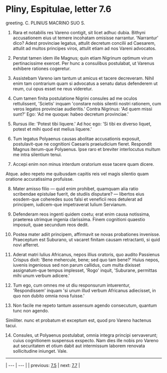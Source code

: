 # Pliny, Espitulae, letter 7.6

greeting. C. PLINIUS MACRINO SUO S.



1. Rara et notabilis res Vareno contigit, sit licet adhuc dubia. Bithyni accusationem eius ut temere incohatam omisisse narrantur. 'Narrantur' dico? Adest provinciae legatus, attulit decretum concilii ad Caesarem, attulit ad multos principes viros, attulit etiam ad nos Vareni advocatos.



2. Perstat tamen idem ille Magnus; quin etiam Nigrinum optimum virum pertinacissime exercet. Per hunc a consulibus postulabat, ut Varenus exhibere rationes cogeretur.



3. Assistebam Vareno iam tantum ut amicus et tacere decreveram. Nihil enim tam contrarium quam si advocatus a senatu datus defenderem ut reum, cui opus esset ne reus videretur.



4. Cum tamen finita postulatione Nigrini consules ad me oculos rettulissent, 'Scietis' inquam 'constare nobis silentii nostri rationem, cum veros legatos provinciae audieritis.' Contra Nigrinus: 'Ad quem missi sunt?' Ego: 'Ad me quoque: habeo decretum provinciae.'



5. Rursus ille: 'Potest tibi liquere.' Ad hoc ego: 'Si tibi ex diverso liquet, potest et mihi quod est melius liquere.'



6. Tum legatus Polyaenus causas abolitae accusationis exposuit, postulavit-que ne cognitioni Caesaris praeiudicium fieret. Respondit Magnus iterum-que Polyaenus. Ipse raro et breviter interlocutus multum me intra silentium tenui.



7. Accepi enim non minus interdum oratorium esse tacere quam dicere.



Atque. adeo repeto me quibusdam capitis reis vel magis silentio quam oratione accuratissima profuisse.



8. Mater amisso filio — quid enim prohibet, quamquam alia ratio scribendae epistulae fuerit, de studiis disputare? — libertos eius eosdem-que coheredes suos falsi et veneficii reos detulerat ad principem, iudicem-que impetraverat Iulium Servianum.



9. Defenderam reos ingenti quidem coetu; erat enim causa notissima, praeterea utrimque ingenia clarissima. Finem cognitioni quaestio imposuit, quae secundum reos dedit.



10. Postea mater adiit principem, affirmavit se novas probationes invenisse. Praeceptum est Suburano, ut vacaret finitam causam retractanti, si quid novi afferret.



11. Aderat matri Iulius Africanus, nepos illius oratoris, quo audito Passienus Crispus dixit: 'Bene mehercule, bene; sed quo tam bene?' Huius nepos, iuvenis ingeniosus sed non parum callidus, cum multa dixisset assignatum-que tempus implesset, 'Rogo' inquit, 'Suburane, permittas mihi unum verbum adicere.'



12. Tum ego, cum omnes me ut diu responsurum intuerentur, 'Respondissem' inquam 'si unum illud verbum Africanus adiecisset, in quo non dubito omnia nova fuisse.'



13. Non facile me repeto tantum assensum agendo consecutum, quantum tunc non agendo.



Similiter. nunc et probatum et exceptum est, quod pro Vareno hactenus tacui.



14. Consules, ut Polyaenus postulabat, omnia integra principi servaverunt; cuius cognitionem suspensus exspecto. Nam dies ille nobis pro Vareno aut securitatem et otium dabit aut intermissum laborem renovata sollicitudine iniunget. Vale.



---

| --- | --- |
| previous: [7.5](../7.5/) | next: [7.7](../7.7/) |